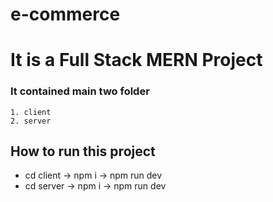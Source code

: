 # e-commerce

# It is a Full Stack MERN Project

### It contained main two folder
    1. client
    2. server

## How to run this project
  * cd client  ->  npm i  ->  npm run dev
  * cd server  ->  npm i  ->  npm run dev
